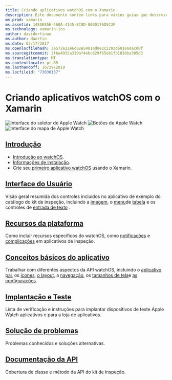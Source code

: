 ```yaml
---
title: Criando aplicativos watchOS com o Xamarin
description: Este documento contém links para vários guias que descrevem como criar aplicativos watchOS com o Xamarin. Os guias vinculados discutem introdução, controles de interface do usuário watchOS, recursos do watchOS, implantação e testes e solução de problemas
ms.prod: xamarin
ms.assetid: 14EAE85E-460A-4145-8C8D-869D176D5C3F
ms.technology: xamarin-ios
author: davidortinau
ms.author: daortin
ms.date: 03/17/2017
ms.openlocfilehash: 3e572e22e6c02e5401ad0e2c2293d601660ac08f
ms.sourcegitcommit: 2fbe4932a319af4ebc829f65eb1fb1816ba305d3
ms.translationtype: MT
ms.contentlocale: pt-BR
ms.lasthandoff: 10/29/2019
ms.locfileid: "73030137"
---
```

# <a name="building-watchos-apps-with-xamarin"></a>Criando aplicativos watchOS com o Xamarin

![Interface do seletor de Apple Watch](images/watch1.png) ![Botões de Apple Watch](images/watch2.png) ![Interface do mapa de Apple Watch](images/watch3.png)

<!-- watch images courtesy of http://infinitapps.com/bezel/ -->

## <a name="getting-startedioswatchosget-startedindexmd"></a>[Introdução](~/ios/watchos/get-started/index.md)

* [Introdução ao watchOS](~/ios/watchos/get-started/intro-to-watchos.md).
* [Informações de instalação](~/ios/watchos/get-started/installation.md).
* Crie seu [primeiro aplicativo watchOS](~/ios/watchos/get-started/hello-watch.md) usando o Xamarin.

## <a name="user-interfaceioswatchosuser-interfaceindexmd"></a>[Interface do Usuário](~/ios/watchos/user-interface/index.md)

Visão geral resumida dos controles incluídos no aplicativo de exemplo do catálogo do kit de inspeção, incluindo a [imagem](~/ios/watchos/user-interface/image.md), o [menu](~/ios/watchos/user-interface/menu.md)de [tabela](~/ios/watchos/user-interface/menu.md) e os controles de [entrada de texto](~/ios/watchos/user-interface/text-input.md) .

## <a name="platform-featuresplatformindexmd"></a>[Recursos da plataforma](platform/index.md)

Como incluir recursos específicos do watchOS, como [notificações](~/ios/watchos/platform/notifications.md) e [complicações](~/ios/watchos/platform/complications.md) em aplicativos de inspeção.

## <a name="app-fundamentalsioswatchosapp-fundamentalsindexmd"></a>[Conceitos básicos do aplicativo](~/ios/watchos/app-fundamentals/index.md)

Trabalhar com diferentes aspectos da API watchOS, incluindo o [aplicativo pai](~/ios/watchos/app-fundamentals/parent-app.md), os [ícones](~/ios/watchos/app-fundamentals/icons.md), [o layout](~/ios/watchos/app-fundamentals/layout.md), a [navegação](~/ios/watchos/app-fundamentals/navigation.md), os [tamanhos de tela](~/ios/watchos/app-fundamentals/screen-sizes.md)e [as configurações](~/ios/watchos/app-fundamentals/settings.md).

## <a name="deployment-and-testingioswatchosdeploy-testindexmd"></a>[Implantação e Teste](~/ios/watchos/deploy-test/index.md)

Lista de verificação e instruções para implantar dispositivos de teste Apple Watch aplicativos e para a loja de aplicativos.

## <a name="troubleshootingioswatchostroubleshootingmd"></a>[Solução de problemas](~/ios/watchos/troubleshooting.md)

Problemas conhecidos e soluções alternativas.

## <a name="api-documentationxrefwatchkit"></a>[Documentação da API](xref:WatchKit)

Cobertura de classe e método da API do kit de inspeção.

